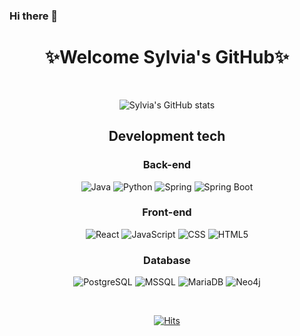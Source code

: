 ### Hi there 👋

<!--
**ksylviaa/ksylviaa** is a ✨ _special_ ✨ repository because its `README.md` (this file) appears on your GitHub profile.

Here are some ideas to get you started:

- 🔭 I’m currently working on ...
- 🌱 I’m currently learning ...
- 👯 I’m looking to collaborate on ...
- 🤔 I’m looking for help with ...
- 💬 Ask me about ...
- 📫 How to reach me: ...
- 😄 Pronouns: ...
- ⚡ Fun fact: ...

https://321coucou.tistory.com/43

[![태그이름](https://img.shields.io/badge/태그에 적히는 글씨-태그색?style=flat-square&logo=로고이름&logoColor=로고색)](관련된 내 링크)

-->



<div align="center">

<h1>✨Welcome Sylvia's GitHub✨</h1><br/>
  
 ![Sylvia's GitHub stats](https://github-readme-stats.vercel.app/api?username=ksylviaa&show_icons=true&theme=buefy)

 ## Development tech

<h3>Back-end</h3>
  
![Java](https://img.shields.io/badge/JAVA-007396?style=for-the-badge&logo=java&logoColor=white)
![Python](https://img.shields.io/badge/Python-F7CD00?style=for-the-badge&logo=Python&logoColor=black)
![Spring](https://img.shields.io/badge/Spring-6DB33F?style=for-the-badge&logo=Spring&logoColor=white)
![Spring Boot](https://img.shields.io/badge/SpringBoot-6DB33F?style=for-the-badge&logo=Spring-Boot&logoColor=white)
  
<h3>Front-end</h3>

![React](https://img.shields.io/badge/React-61DAFB?style=for-the-badge&logo=React&logoColor=black)
![JavaScript](https://img.shields.io/badge/JavaScript-F7DF1E?style=for-the-badge&logo=JavaScript&logoColor=black)
![CSS](https://img.shields.io/badge/CSS3-1572B6?style=for-the-badge&logo=CSS3&logoColor=white)
![HTML5](https://img.shields.io/badge/HTML5-E34F26?style=for-the-badge&logo=HTML5&logoColor=white)

<h3>Database</h3>
  
![PostgreSQL](https://img.shields.io/badge/PostgreSQL-4169E1?style=for-the-badge&logo=PostgreSQL&logoColor=white)
![MSSQL](https://img.shields.io/badge/MSSQL-CC2927?style=for-the-badge&logo=Microsoft-SQL-Server&logoColor=white)
![MariaDB](https://img.shields.io/badge/MariaDB-003545?style=for-the-badge&logo=MariaDB&logoColor=white)
![Neo4j](https://img.shields.io/badge/Neo4j-4581C3?style=for-the-badge&logo=Neo4j&logoColor=white)
  


<br/>

 

[![Hits](https://hits.seeyoufarm.com/api/count/incr/badge.svg?url=https://github.com/gumingii%2Fgumingii&count_bg=%239B95D8&title_bg=%23555555&icon=baidu.svg&icon_color=%23E7E7E7&title=hits&edge_flat=false)](https://github.com/gumingii)


</div>
